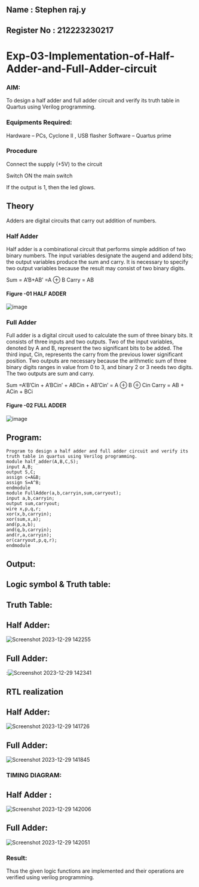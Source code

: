 ## Name : Stephen raj.y
## Register No : 212223230217

# Exp-03-Implementation-of-Half-Adder-and-Full-Adder-circuit

### AIM:
To design a half adder and full adder circuit and verify its truth table in Quartus using Verilog programming.

### Equipments Required:
Hardware – PCs,
Cyclone II , USB flasher
Software – Quartus prime
### Procedure

Connect the supply (+5V) to the circuit

Switch ON the main switch

If the output is 1, then the led glows.

## Theory

Adders are digital circuits that carry out addition of numbers.

### Half Adder
Half adder is a combinational circuit that performs simple addition of two binary numbers. The input variables designate the augend and addend bits; the output variables produce the sum and carry. It is necessary to specify two output variables because the result may consist of two binary digits.

Sum = A’B+AB’ =A ⊕ B Carry = AB
#### Figure -01 HALF ADDER 
![image](https://user-images.githubusercontent.com/36288975/163552057-b3547877-6d07-45b4-b7e0-bcfebfad9e1d.png)

### Full Adder
Full adder is a digital circuit used to calculate the sum of three binary bits. It consists of three inputs and two outputs. Two of the input variables, denoted by A and B, represent the two significant bits to be added. The third input, Cin, represents the carry from the previous lower significant position. Two outputs are necessary because the arithmetic sum of three binary digits ranges in value from 0 to 3, and binary 2 or 3 needs two digits. The two outputs are sum and carry.

Sum =A’B’Cin + A’BCin’ + ABCin + AB’Cin’ = A ⊕ B ⊕ Cin Carry = AB + ACin + BCi

#### Figure -02 FULL ADDER 

 ![image](https://user-images.githubusercontent.com/36288975/163552156-a13e5a56-c638-4110-97d9-8896907c8d25.png)



## Program:
```
Program to design a half adder and full adder circuit and verify its truth table in quartus using Verilog programming.
module half_adder(A,B,C,S);
input A,B;
output S,C;
assign c=A&B;
assign S=A^B;
endmodule
module FullAdder(a,b,carryin,sum,carryout);
input a,b,carryin;
output sum,carryout;
wire x,p,q,r;
xor(x,b,carryin);
xor(sum,x,a);
and(p,a,b);
and(q,b,carryin);
and(r,a,carryin);
or(carryout,p,q,r);
endmodule
```
## Output:
## Logic symbol & Truth table:
## Truth Table:
## Half Adder:
![Screenshot 2023-12-29 142255](https://github.com/23002248/Exp-02-Implementation-of-Half-Adder-and-Full-Adder-circuit/assets/151701774/dc1097e7-297a-4da3-8b2c-959cd68b1cdd)
## Full Adder:
:![Screenshot 2023-12-29 142341](https://github.com/23002248/Exp-02-Implementation-of-Half-Adder-and-Full-Adder-circuit/assets/151701774/ed76b507-f262-4587-b6f7-9c6a76da07b8)

## RTL realization
## Half Adder:
![Screenshot 2023-12-29 141726](https://github.com/23002248/Exp-02-Implementation-of-Half-Adder-and-Full-Adder-circuit/assets/151701774/edceb5e9-4c0d-44cc-8629-82ef0eec5b9b)
## Full Adder:
![Screenshot 2023-12-29 141845](https://github.com/23002248/Exp-02-Implementation-of-Half-Adder-and-Full-Adder-circuit/assets/151701774/cef4dbed-275d-4d23-86c0-4eaeef5cd25d)

### TIMING DIAGRAM:
## Half Adder :
![Screenshot 2023-12-29 142006](https://github.com/23002248/Exp-02-Implementation-of-Half-Adder-and-Full-Adder-circuit/assets/151701774/6f80e955-d704-4e44-9a56-057832577bd2)
## Full Adder:
![Screenshot 2023-12-29 142051](https://github.com/23002248/Exp-02-Implementation-of-Half-Adder-and-Full-Adder-circuit/assets/151701774/7bf04267-67f7-4c97-8124-69ad22bc265a)


### Result:
Thus the given logic functions are implemented and their operations are verified using verilog programming.

